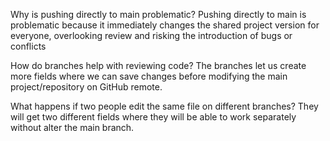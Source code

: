 Why is pushing directly to main problematic?
Pushing directly to main is problematic because it immediately changes the shared project version for everyone, overlooking review and risking the introduction of bugs or conflicts

How do branches help with reviewing code?
The branches let us create more fields where we can save changes before modifying the main project/repository on GitHub remote.

What happens if two people edit the same file on different branches?
They will get two different fields where they will be able to work separately without alter the main branch.
